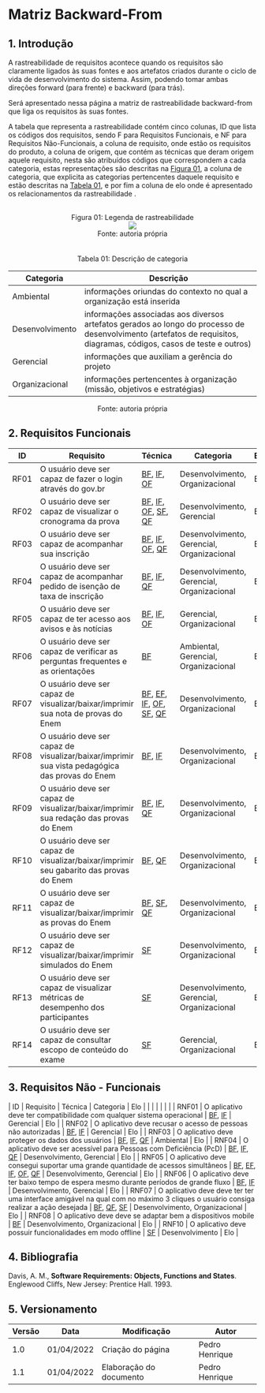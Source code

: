 # Matriz Backward-From

## 1. Introdução

A rastreabilidade de requisitos acontece quando os requisitos são claramente ligados às suas fontes e aos artefatos criados durante o ciclo de vida de desenvolvimento do sistema. Assim, podendo tomar ambas direções forward (para frente) e backward (para trás).

Será apresentado nessa página a matriz de rastreabilidade backward-from que liga os requisitos às suas fontes.

A tabela que representa a rastreabilidade contém cinco colunas, ID que lista os códigos dos requisitos, sendo F para Requisitos Funcionais, e NF para Requisitos Não-Funcionais, a coluna de requisito, onde estão os requisitos do produto, a coluna de origem, que contém as técnicas que deram origem aquele requisito, nesta são atribuídos códigos que correspondem a cada categoria, estas representações são descritas na <a href="#legenda">Figura 01</a>, a coluna de categoria, que explicita as categorias pertencentes daquele requisito e estão descritas na  <a href="#descricao">Tabela 01</a>, e por fim a coluna de elo onde é apresentado os relacionamentos da rastreabilidade .

<a id="legenda"></a>
<center>
  <br><figcaption class="center">Figura 01: Legenda de rastreabilidade</figcaption>
  <img src="https://user-images.githubusercontent.com/53023400/154858872-f7f7c057-a096-4e0c-9a46-62d429b5447b.png" class="center">
  <figcaption class="center">Fonte: autoria própria</figcaption>
</center>
<br>
<div class="divisoria"></div>
<a id="descricao"></a>
<center>
    <br><figcaption class="center">Tabela 01: Descrição de categoria</figcaption>
</center>

|Categoria|Descrição|
|--|--|
|Ambiental|informações oriundas do contexto no qual a organização está inserida|
|Desenvolvimento|informações associadas aos diversos artefatos gerados ao longo do processo de desenvolvimento (artefatos de requisitos, diagramas, códigos, casos de teste e outros)|
|Gerencial|informações que auxiliam a gerência do projeto|
|Organizacional|informações pertencentes à organização (missão, objetivos e estratégias)|

<center>
    <figcaption class="center">Fonte: autoria própria</figcaption>
</center>

## 2. Requisitos Funcionais

| ID   | Requisito                                                                                      | Técnica                                                                                                                                                                                                                                                     | Categoria | Elo |
| ---- | ---------------------------------------------------------------------------------------------- | ----------------------------------------------------------------------------------------------------------------------------------------------------------------------------------------------------------------------------------------------------------- | ----------- | ----- |
| RF01 | O usuário deve ser capaz de fazer o login através do gov.br                                    | [BF](../elicitacao/tecnicas-elicitacao/brainstorming.md), [IF](../elicitacao/tecnicas-elicitacao/introspeccao.md), [OF](../elicitacao/tecnicas-elicitacao/observacao.md)                                                                                                                              | Desenvolvimento, Organizacional | Elo |
| RF02 | O usuário deve ser capaz de visualizar o cronograma da prova                                   | [BF](../elicitacao/tecnicas-elicitacao/brainstorming.md), [IF](../elicitacao/tecnicas-elicitacao/introspeccao.md), [OF](../elicitacao/tecnicas-elicitacao/observacao.md), [SF](../elicitacao/tecnicas-elicitacao/storyboard.md), [QF](../elicitacao/tecnicas-elicitacao/questionario.md)                                          | Desenvolvimento, Gerencial | Elo |
| RF03 | O usuário deve ser capaz de acompanhar sua inscrição                                           | [BF](../elicitacao/tecnicas-elicitacao/brainstorming.md), [IF](../elicitacao/tecnicas-elicitacao/introspeccao.md), [OF](../elicitacao/tecnicas-elicitacao/observacao.md), [QF](../elicitacao/tecnicas-elicitacao/questionario.md)                                                                                   | Desenvolvimento, Gerencial, Organizacional | Elo |
| RF04 | O usuário deve ser capaz de acompanhar pedido de isenção de taxa de inscrição                  | [BF](../elicitacao/tecnicas-elicitacao/brainstorming.md), [IF](../elicitacao/tecnicas-elicitacao/introspeccao.md), [QF](../elicitacao/tecnicas-elicitacao/questionario.md)                                                                                                                            | Desenvolvimento, Gerencial, Organizacional | Elo |
| RF05 | O usuário deve ser capaz de ter acesso aos avisos e às notícias                                | [BF](../elicitacao/tecnicas-elicitacao/brainstorming.md), [IF](../elicitacao/tecnicas-elicitacao/introspeccao.md), [OF](../elicitacao/tecnicas-elicitacao/observacao.md)                                                                                                                              | Gerencial, Organizacional | Elo |
| RF06 | O usuário deve ser capaz de verificar as perguntas frequentes e as orientações                 | [BF](../elicitacao/tecnicas-elicitacao/brainstorming.md)                                                                                                                                                                                                                  | Ambiental, Gerencial, Organizacional | Elo |
| RF07 | O usuário deve ser capaz de visualizar/baixar/imprimir sua nota de provas do Enem              | [BF](../elicitacao/tecnicas-elicitacao/brainstorming.md), [EF](../elicitacao/tecnicas-elicitacao/entrevista.md), [IF](../elicitacao/tecnicas-elicitacao/introspeccao.md), [OF](../elicitacao/tecnicas-elicitacao/observacao.md), [SF](../elicitacao/tecnicas-elicitacao/storyboard.md), [QF](../elicitacao/tecnicas-elicitacao/questionario.md) | Desenvolvimento, Organizacional | Elo |
| RF08 | O usuário deve ser capaz de visualizar/baixar/imprimir sua vista pedagógica das provas do Enem | [BF](../elicitacao/tecnicas-elicitacao/brainstorming.md), [IF](../elicitacao/tecnicas-elicitacao/introspeccao.md)                                                                                                                                                                       | Desenvolvimento, Organizacional | Elo |
| RF09 | O usuário deve ser capaz de visualizar/baixar/imprimir sua redação das provas do Enem          | [BF](../elicitacao/tecnicas-elicitacao/brainstorming.md), [IF](../elicitacao/tecnicas-elicitacao/introspeccao.md), [QF](../elicitacao/tecnicas-elicitacao/questionario.md)                                                                                                                            | Desenvolvimento, Organizacional | Elo |
| RF10 | O usuário deve ser capaz de visualizar/baixar/imprimir seu gabarito das provas do Enem         | [BF](../elicitacao/tecnicas-elicitacao/brainstorming.md), [QF](../elicitacao/tecnicas-elicitacao/questionario.md)                                                                                                                                                                       | Desenvolvimento, Organizacional | Elo |
| RF11 | O usuário deve ser capaz de visualizar/baixar/imprimir as provas do Enem                       | [BF](../elicitacao/tecnicas-elicitacao/brainstorming.md), [SF](../elicitacao/tecnicas-elicitacao/storyboard.md), [QF](../elicitacao/tecnicas-elicitacao/questionario.md)                                                                                                                              | Desenvolvimento, Organizacional | Elo |
| RF12 | O usuário deve ser capaz de visualizar/baixar/imprimir simulados do Enem                       | [SF](../elicitacao/tecnicas-elicitacao/storyboard.md)                                                                                                                                                                                                                     | Desenvolvimento, Organizacional | Elo |
| RF13 | O usuário deve ser capaz de visualizar métricas de desempenho dos participantes                | [SF](../elicitacao/tecnicas-elicitacao/storyboard.md)                                                                                                                                                                                                                     | Desenvolvimento, Gerencial, Organizacional | Elo |
| RF14 | O usuário deve ser capaz de consultar escopo de conteúdo do exame                              | [SF](../elicitacao/tecnicas-elicitacao/storyboard.md)                                                                                                                                                                                                                     | Gerencial, Organizacional | Elo |

## 3. Requisitos Não - Funcionais

| ID    | Requisito | Técnica | Categoria |  Elo |
|       |           |         |           |      |
| RNF01 | O aplicativo deve ter compatibilidade com qualquer sistema operacional | [BF](../elicitacao/tecnicas-elicitacao/brainstorming.md), [IF](../elicitacao/tecnicas-elicitacao/introspeccao.md) | Gerencial |  Elo |
| RNF02 | O aplicativo deve recusar o acesso de pessoas não autorizadas | [BF](../elicitacao/tecnicas-elicitacao/brainstorming.md), [IF](../elicitacao/tecnicas-elicitacao/introspeccao.md) | Gerencial |  Elo |
| RNF03 | O aplicativo deve proteger os dados dos usuários                                                                                 | [BF](../elicitacao/tecnicas-elicitacao/brainstorming.md), [IF](../elicitacao/tecnicas-elicitacao/introspeccao.md), [QF](../elicitacao/tecnicas-elicitacao/questionario.md)                                                                                                 | Ambiental |  Elo |
| RNF04 | O aplicativo deve ser acessível para Pessoas com Deficiência (PcD)                                                               | [BF](../elicitacao/tecnicas-elicitacao/brainstorming.md), [IF](../elicitacao/tecnicas-elicitacao/introspeccao.md), [QF](../elicitacao/tecnicas-elicitacao/questionario.md)                                                                                                 | Desenvolvimento, Gerencial |  Elo |
| RNF05 | O aplicativo deve consegui suportar uma grande quantidade de acessos simultâneos                                                 | [BF](../elicitacao/tecnicas-elicitacao/brainstorming.md), [EF](tecnicas-elicitacao/entrevista.md), [IF](../elicitacao/tecnicas-elicitacao/introspeccao.md), [OF](../elicitacao/tecnicas-elicitacao/observacao.md), [QF](../elicitacao/tecnicas-elicitacao/questionario.md) | Desenvolvimento, Gerencial |  Elo |
| RNF06 | O aplicativo deve ter baixo tempo de espera mesmo durante períodos de grande fluxo                                               | [BF](../elicitacao/tecnicas-elicitacao/brainstorming.md), [IF](../elicitacao/tecnicas-elicitacao/introspeccao.md)                                                                                                                                                          | Desenvolvimento, Gerencial |  Elo |
| RNF07 | O aplicativo deve deve ter ter uma interface amigável na qual com no máximo 3 cliques o usuário consiga realizar a ação desejada | [BF](../elicitacao/tecnicas-elicitacao/brainstorming.md), [QF](../elicitacao/tecnicas-elicitacao/questionario.md), [SF](../elicitacao/tecnicas-elicitacao/storyboard.md)                                                                                                   | Desenvolvimento, Organizacional |  Elo |
| RNF08 | O aplicativo deve deve se adaptar bem a dispositivos mobile                                                                      | [BF](../elicitacao/tecnicas-elicitacao/brainstorming.md)                                                                                                                                                                                                                   | Desenvolvimento, Organizacional |  Elo |
| RNF10 | O aplicativo deve possuir funcionalidades em modo offline                                                                        | [SF](../elicitacao/tecnicas-elicitacao/storyboard.md)                                                                                                                                                                                                                      | Desenvolvimento |  Elo |


## 4. Bibliografia <a id="Bibliografia"></a>

Davis, A. M., **Software Requirements: Objects, Functions and States**. Englewood Cliffs, New Jersey: Prentice Hall. 1993.  

## 5. Versionamento

| Versão | Data | Modificação | Autor |
|--|--|--|--|
| 1.0 | 01/04/2022 | Criação do página | Pedro Henrique |
| 1.1 | 01/04/2022 | Elaboração do documento | Pedro Henrique |
